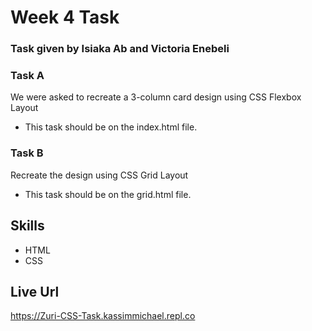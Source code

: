 
# Week 4 Task 

### Task given by Isiaka Ab and Victoria Enebeli

### Task A 

We were asked to recreate a 3-column card design using CSS Flexbox  Layout
- This task should be on the index.html file.

### Task B 
Recreate the design using CSS Grid Layout  

- This task should be on the grid.html file.



## Skills

- HTML 
- CSS 


## Live Url

https://Zuri-CSS-Task.kassimmichael.repl.co
